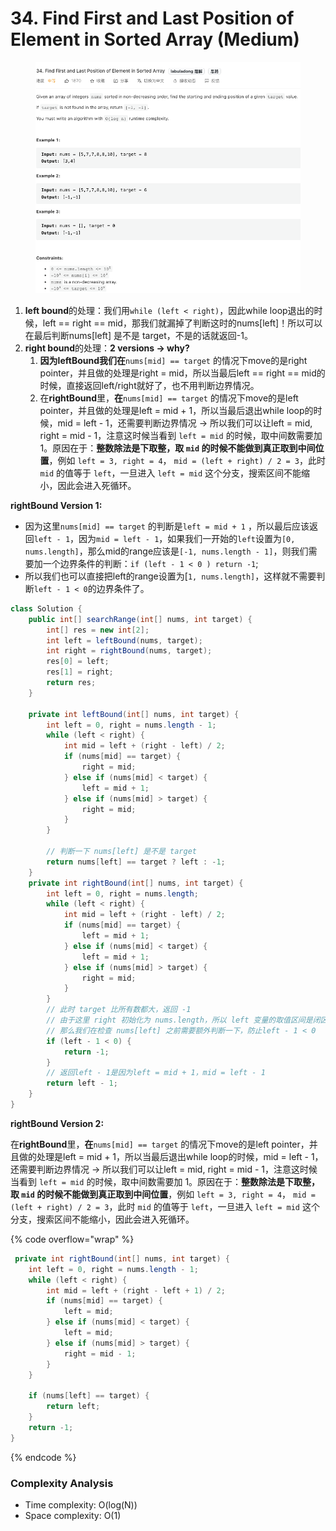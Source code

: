 # 34. Find First and Last Position of Element in Sorted Array (Medium)

<figure><img src="../../../.gitbook/assets/image.png" alt=""><figcaption></figcaption></figure>

1. **left bound**的处理：我们用`while (left < right)`，因此while loop退出的时候，left == right == mid，那我们就漏掉了判断这时的nums\[left]！所以可以在最后判断nums\[left] 是不是 target，不是的话就返回-1。
2. **right bound**的处理：**2 versions -> why?**&#x20;
   1. **因为leftBound我们在**`nums[mid] == target` 的情况下move的是right pointer，并且做的处理是right = mid，所以当最后left == right == mid的时候，直接返回left/right就好了，也不用判断边界情况。
   2. 在**rightBound**里，**在**`nums[mid] == target` 的情况下move的是left pointer，并且做的处理是left = mid + 1，所以当最后退出while loop的时候，mid = left - 1，还需要判断边界情况 -> 所以我们可以让left = mid, right = mid - 1，注意这时候当看到 `left = mid` 的时候，取中间数需要加 1。原因在于：**整数除法是下取整，取 `mid` 的时候不能做到真正取到中间位置**，例如 `left = 3, right = 4`， `mid = (left + right) / 2 = 3`，此时 `mid` 的值等于 `left`，一旦进入 `left = mid` 这个分支，搜索区间不能缩小，因此会进入死循环。



**rightBound Version 1:**

* 因为这里`nums[mid] == target` 的判断是`left = mid + 1` ，所以最后应该返回`left - 1`，因为`mid = left - 1`，如果我们一开始的`left`设置为`[0, nums.length]`，那么mid的range应该是`[-1, nums.length - 1]`，则我们需要加一个边界条件的判断：`if (left - 1 < 0 ) return -1`;
* 所以我们也可以直接把left的range设置为\[`1, nums.length]`，这样就不需要判断`left - 1 < 0`的边界条件了。

```java
class Solution {
    public int[] searchRange(int[] nums, int target) {
        int[] res = new int[2];
        int left = leftBound(nums, target);
        int right = rightBound(nums, target);
        res[0] = left;
        res[1] = right;
        return res;
    }
    
    private int leftBound(int[] nums, int target) {
        int left = 0, right = nums.length - 1;
        while (left < right) {
            int mid = left + (right - left) / 2;
            if (nums[mid] == target) {
                right = mid;
            } else if (nums[mid] < target) {
                left = mid + 1;
            } else if (nums[mid] > target) {
                right = mid;
            }
        }
      
        // 判断一下 nums[left] 是不是 target
        return nums[left] == target ? left : -1;
    }
    private int rightBound(int[] nums, int target) {
        int left = 0, right = nums.length;
        while (left < right) {
            int mid = left + (right - left) / 2;
            if (nums[mid] == target) {
                left = mid + 1;
            } else if (nums[mid] < target) {
                left = mid + 1;
            } else if (nums[mid] > target) {
                right = mid;
            }
        }
        // 此时 target 比所有数都大，返回 -1
        // 由于这里 right 初始化为 nums.length，所以 left 变量的取值区间是闭区间 [0, nums.length]，
        // 那么我们在检查 nums[left] 之前需要额外判断一下，防止left - 1 < 0
        if (left - 1 < 0) {
            return -1;
        }
        // 返回left - 1是因为left = mid + 1，mid = left - 1
        return left - 1;
    }
}
```



**rightBound Version 2:**

在**rightBound**里，**在**`nums[mid] == target` 的情况下move的是left pointer，并且做的处理是left = mid + 1，所以当最后退出while loop的时候，mid = left - 1，还需要判断边界情况 -> 所以我们可以让left = mid, right = mid - 1，注意这时候当看到 `left = mid` 的时候，取中间数需要加 1。原因在于：**整数除法是下取整，取 `mid` 的时候不能做到真正取到中间位置**，例如 `left = 3, right = 4`， `mid = (left + right) / 2 = 3`，此时 `mid` 的值等于 `left`，一旦进入 `left = mid` 这个分支，搜索区间不能缩小，因此会进入死循环。

{% code overflow="wrap" %}
```java
 private int rightBound(int[] nums, int target) {
    int left = 0, right = nums.length - 1;
    while (left < right) {
        int mid = left + (right - left + 1) / 2;
        if (nums[mid] == target) {
            left = mid;
        } else if (nums[mid] < target) {
            left = mid;
        } else if (nums[mid] > target) {
            right = mid - 1;
        }
    }
  
    if (nums[left] == target) {
        return left;
    }
    return -1;
}
```
{% endcode %}

### Complexity Analysis

* Time complexity: O(log(N))
* Space complexity: O(1)
